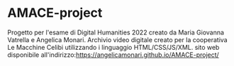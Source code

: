 # AMACE-project
Progetto per l'esame di Digital Humanities 2022 creato da Maria Giovanna Vatrella e Angelica Monari. Archivio video digitale creato per la cooperativa Le Macchine Celibi utilizzando i linguaggio HTML/CSS/JS/XML. sito web disponibile all'indirizzo:https://angelicamonari.github.io/AMACE-project/
